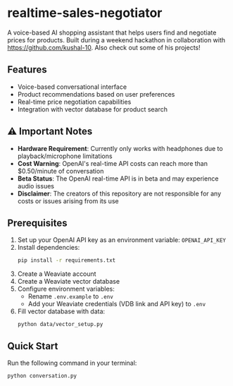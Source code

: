 # realtime-sales-negotiator

A voice-based AI shopping assistant that helps users find and negotiate prices for products. Built during a weekend hackathon in collaboration with https://github.com/kushal-10. Also check out some of his projects!

## Features
- Voice-based conversational interface
- Product recommendations based on user preferences
- Real-time price negotiation capabilities
- Integration with vector database for product search

## ⚠️ Important Notes
- **Hardware Requirement**: Currently only works with headphones due to playback/microphone limitations
- **Cost Warning**: OpenAI's real-time API costs can reach more than $0.50/minute of conversation
- **Beta Status**: The OpenAI real-time API is in beta and may experience audio issues
- **Disclaimer**: The creators of this repository are not responsible for any costs or issues arising from its use

## Prerequisites
1. Set up your OpenAI API key as an environment variable: `OPENAI_API_KEY`
2. Install dependencies:
   ```bash
   pip install -r requirements.txt
   ```
3. Create a Weaviate account
4. Create a Weaviate vector database
5. Configure environment variables:
   - Rename `.env.example` to `.env`
   - Add your Weaviate credentials (VDB link and API key) to `.env`
6. Fill vector database with data:
   ```code
   python data/vector_setup.py
   ```

## Quick Start
Run the following command in your terminal:
```code
python conversation.py
```